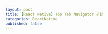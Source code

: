 ```yaml
---
layout: post
title: [React Native] Top Tab Navigator 구현
categories: ReactNative
published: false
---
```


